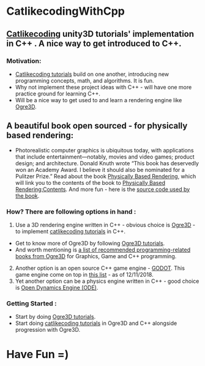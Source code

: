 # CatlikecodingWithCpp
## [Catlikecoding](https://catlikecoding.com/unity/tutorials/) unity3D tutorials' implementation in C++ . A nice way to get introduced to C++.

### Motivation:
* [Catlikecoding tutorials](https://catlikecoding.com/unity/tutorials/) build on one another, introducing new programming concepts, math, and algorithms. It is fun.
* Why not implement these project ideas with C++ - will have one more practice ground for learning C++.
* Will be a nice way to get used to and learn a rendering engine like [Ogre3D](https://www.ogre3d.org/about).

## A beautiful book open sourced - for physically based rendering:
* Photorealistic computer graphics is ubiquitous today, with applications that include entertainment—notably, movies and video games; product design; and architecture. Donald Knuth wrote “This book has deservedly won an Academy Award. I believe it should also be nominated for a Pulitzer Prize.” Read about the book [Physically Based Rendering](http://www.pbr-book.org/), which will link you to the contents of the book to [Physically Based Rendering:Contents](http://www.pbr-book.org/3ed-2018/contents.html).
And more fun - here is the [source code used by the book](https://github.com/mmp/pbrt-v3).

### How? There are following options in hand : 
1. Use a 3D rendering engine written in C++ - obvious choice is [Ogre3D](https://www.ogre3d.org/about) - to implement [catlikecoding tutorials](https://catlikecoding.com/unity/tutorials/) in C++.
  - Get to know more of Ogre3D by following [Ogre3D tutorials](http://wiki.ogre3d.org/Tutorials).
  - And worth mentioning is [a list of recommended programming-related books from Ogre3D](http://wiki.ogre3d.org/Recommended+reading) for Graphics, Game and C++ programming.
2. Another option is an open source C++ game engine - [GODOT](https://godotengine.org/). This game engine come on top in [this list](https://github.com/collections/game-engines) - as of 12/11/2018.
3. Yet another option can be a physics engine written in C++ - good choice is [Open Dynamics Engine (ODE)](https://bitbucket.org/odedevs/ode).

### Getting Started :
* Start by doing [Ogre3D tutorials](http://wiki.ogre3d.org/Tutorials).
* Start doing [catlikecoding tutorials](https://catlikecoding.com/unity/tutorials/) in Ogre3D and C++ alongside progression with Ogre3D.

# Have Fun =)


